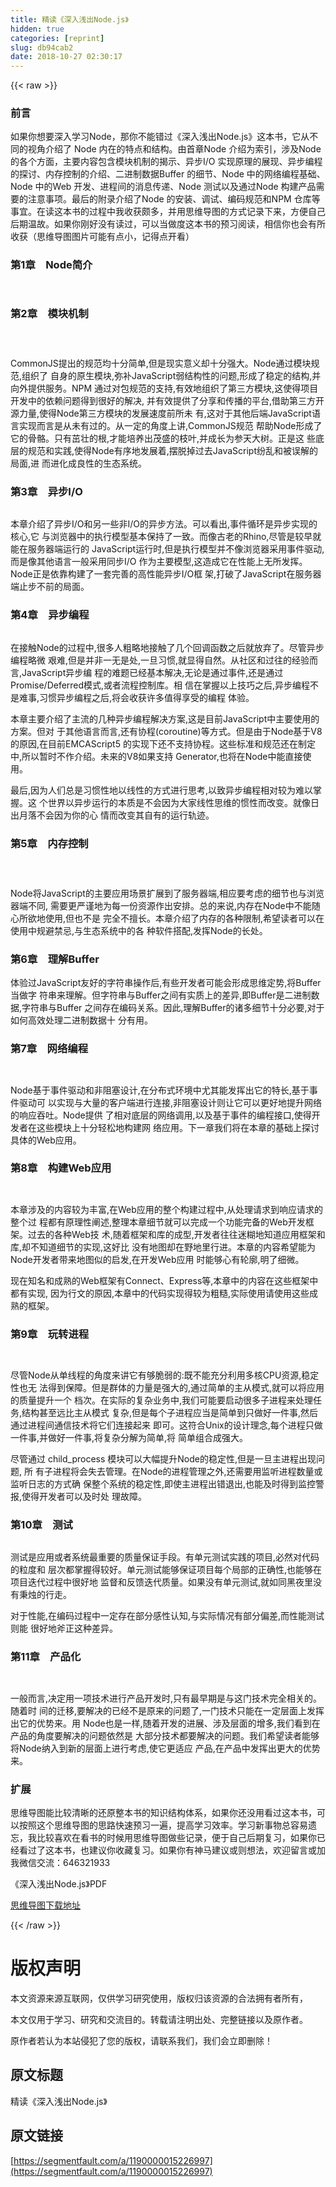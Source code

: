 ```yaml
---
title: 精读《深入浅出Node.js》
hidden: true
categories: [reprint]
slug: db94cab2
date: 2018-10-27 02:30:17
---
```


{{< raw >}}
<h3 id="articleHeader0">&#x524D;&#x8A00;</h3><p>&#x5982;&#x679C;&#x4F60;&#x60F3;&#x8981;&#x6DF1;&#x5165;&#x5B66;&#x4E60;Node&#xFF0C;&#x90A3;&#x4F60;&#x4E0D;&#x80FD;&#x9519;&#x8FC7;&#x300A;&#x6DF1;&#x5165;&#x6D45;&#x51FA;Node.js&#x300B;&#x8FD9;&#x672C;&#x4E66;&#xFF0C;&#x5B83;&#x4ECE;&#x4E0D;&#x540C;&#x7684;&#x89C6;&#x89D2;&#x4ECB;&#x7ECD;&#x4E86; Node &#x5185;&#x5728;&#x7684;&#x7279;&#x70B9;&#x548C;&#x7ED3;&#x6784;&#x3002;&#x7531;&#x9996;&#x7AE0;Node &#x4ECB;&#x7ECD;&#x4E3A;&#x7D22;&#x5F15;&#xFF0C;&#x6D89;&#x53CA;Node &#x7684;&#x5404;&#x4E2A;&#x65B9;&#x9762;&#xFF0C;&#x4E3B;&#x8981;&#x5185;&#x5BB9;&#x5305;&#x542B;&#x6A21;&#x5757;&#x673A;&#x5236;&#x7684;&#x63ED;&#x793A;&#x3001;&#x5F02;&#x6B65;I/O &#x5B9E;&#x73B0;&#x539F;&#x7406;&#x7684;&#x5C55;&#x73B0;&#x3001;&#x5F02;&#x6B65;&#x7F16;&#x7A0B;&#x7684;&#x63A2;&#x8BA8;&#x3001;&#x5185;&#x5B58;&#x63A7;&#x5236;&#x7684;&#x4ECB;&#x7ECD;&#x3001;&#x4E8C;&#x8FDB;&#x5236;&#x6570;&#x636E;Buffer &#x7684;&#x7EC6;&#x8282;&#x3001;Node &#x4E2D;&#x7684;&#x7F51;&#x7EDC;&#x7F16;&#x7A0B;&#x57FA;&#x7840;&#x3001;Node &#x4E2D;&#x7684;Web &#x5F00;&#x53D1;&#x3001;&#x8FDB;&#x7A0B;&#x95F4;&#x7684;&#x6D88;&#x606F;&#x4F20;&#x9012;&#x3001;Node &#x6D4B;&#x8BD5;&#x4EE5;&#x53CA;&#x901A;&#x8FC7;Node &#x6784;&#x5EFA;&#x4EA7;&#x54C1;&#x9700;&#x8981;&#x7684;&#x6CE8;&#x610F;&#x4E8B;&#x9879;&#x3002;&#x6700;&#x540E;&#x7684;&#x9644;&#x5F55;&#x4ECB;&#x7ECD;&#x4E86;Node &#x7684;&#x5B89;&#x88C5;&#x3001;&#x8C03;&#x8BD5;&#x3001;&#x7F16;&#x7801;&#x89C4;&#x8303;&#x548C;NPM &#x4ED3;&#x5E93;&#x7B49;&#x4E8B;&#x5B9C;&#x3002;&#x5728;&#x8BFB;&#x8FD9;&#x672C;&#x4E66;&#x7684;&#x8FC7;&#x7A0B;&#x4E2D;&#x6211;&#x6536;&#x83B7;&#x9887;&#x591A;&#xFF0C;&#x5E76;&#x7528;&#x601D;&#x7EF4;&#x5BFC;&#x56FE;&#x7684;&#x65B9;&#x5F0F;&#x8BB0;&#x5F55;&#x4E0B;&#x6765;&#xFF0C;&#x65B9;&#x4FBF;&#x81EA;&#x5DF1;&#x540E;&#x671F;&#x6E29;&#x6545;&#x3002;&#x5982;&#x679C;&#x4F60;&#x521A;&#x597D;&#x6CA1;&#x6709;&#x8BFB;&#x8FC7;&#xFF0C;&#x53EF;&#x4EE5;&#x5F53;&#x505A;&#x5EA6;&#x8FD9;&#x672C;&#x4E66;&#x7684;&#x9884;&#x4E60;&#x9605;&#x8BFB;&#xFF0C;&#x76F8;&#x4FE1;&#x4F60;&#x4E5F;&#x4F1A;&#x6709;&#x6240;&#x6536;&#x83B7;&#xFF08;&#x601D;&#x7EF4;&#x5BFC;&#x56FE;&#x56FE;&#x7247;&#x53EF;&#x80FD;&#x6709;&#x70B9;&#x5C0F;&#xFF0C;&#x8BB0;&#x5F97;&#x70B9;&#x5F00;&#x770B;&#xFF09;</p><h3 id="articleHeader1">&#x7B2C;1&#x7AE0;&#x3000;Node&#x7B80;&#x4ECB;</h3><p><span class="img-wrap"><img data-src="/img/remote/1460000015227000?w=1087&amp;h=694" src="https://static.alili.tech/img/remote/1460000015227000?w=1087&amp;h=694" alt="" title="" style="cursor:pointer;display:inline"></span></p><p><span class="img-wrap"><img data-src="/img/remote/1460000015227001?w=1088&amp;h=445" src="https://static.alili.tech/img/remote/1460000015227001?w=1088&amp;h=445" alt="" title="" style="cursor:pointer;display:inline"></span></p><h3 id="articleHeader2">&#x7B2C;2&#x7AE0;&#x3000;&#x6A21;&#x5757;&#x673A;&#x5236;</h3><p><span class="img-wrap"><img data-src="/img/remote/1460000015227002?w=1180&amp;h=393" src="https://static.alili.tech/img/remote/1460000015227002?w=1180&amp;h=393" alt="" title="" style="cursor:pointer;display:inline"></span></p><p><span class="img-wrap"><img data-src="/img/remote/1460000015227003?w=1180&amp;h=734" src="https://static.alili.tech/img/remote/1460000015227003?w=1180&amp;h=734" alt="" title="" style="cursor:pointer;display:inline"></span></p><p><span class="img-wrap"><img data-src="/img/remote/1460000015227004?w=1183&amp;h=745" src="https://static.alili.tech/img/remote/1460000015227004?w=1183&amp;h=745" alt="" title="" style="cursor:pointer;display:inline"></span></p><p><span class="img-wrap"><img data-src="/img/remote/1460000015227005?w=1180&amp;h=527" src="https://static.alili.tech/img/remote/1460000015227005?w=1180&amp;h=527" alt="" title="" style="cursor:pointer;display:inline"></span><br>CommonJS&#x63D0;&#x51FA;&#x7684;&#x89C4;&#x8303;&#x5747;&#x5341;&#x5206;&#x7B80;&#x5355;,&#x4F46;&#x662F;&#x73B0;&#x5B9E;&#x610F;&#x4E49;&#x5374;&#x5341;&#x5206;&#x5F3A;&#x5927;&#x3002;Node&#x901A;&#x8FC7;&#x6A21;&#x5757;&#x89C4;&#x8303;,&#x7EC4;&#x7EC7;&#x4E86; &#x81EA;&#x8EAB;&#x7684;&#x539F;&#x751F;&#x6A21;&#x5757;,&#x5F25;&#x8865;JavaScript&#x5F31;&#x7ED3;&#x6784;&#x6027;&#x7684;&#x95EE;&#x9898;,&#x5F62;&#x6210;&#x4E86;&#x7A33;&#x5B9A;&#x7684;&#x7ED3;&#x6784;,&#x5E76;&#x5411;&#x5916;&#x63D0;&#x4F9B;&#x670D;&#x52A1;&#x3002;NPM &#x901A;&#x8FC7;&#x5BF9;&#x5305;&#x89C4;&#x8303;&#x7684;&#x652F;&#x6301;,&#x6709;&#x6548;&#x5730;&#x7EC4;&#x7EC7;&#x4E86;&#x7B2C;&#x4E09;&#x65B9;&#x6A21;&#x5757;,&#x8FD9;&#x4F7F;&#x5F97;&#x9879;&#x76EE;&#x5F00;&#x53D1;&#x4E2D;&#x7684;&#x4F9D;&#x8D56;&#x95EE;&#x9898;&#x5F97;&#x5230;&#x5F88;&#x597D;&#x7684;&#x89E3;&#x51B3;, &#x5E76;&#x6709;&#x6548;&#x63D0;&#x4F9B;&#x4E86;&#x5206;&#x4EAB;&#x548C;&#x4F20;&#x64AD;&#x7684;&#x5E73;&#x53F0;,&#x501F;&#x52A9;&#x7B2C;&#x4E09;&#x65B9;&#x5F00;&#x6E90;&#x529B;&#x91CF;,&#x4F7F;&#x5F97;Node&#x7B2C;&#x4E09;&#x65B9;&#x6A21;&#x5757;&#x7684;&#x53D1;&#x5C55;&#x901F;&#x5EA6;&#x524D;&#x6240;&#x672A; &#x6709;,&#x8FD9;&#x5BF9;&#x4E8E;&#x5176;&#x4ED6;&#x540E;&#x7AEF;JavaScript&#x8BED;&#x8A00;&#x5B9E;&#x73B0;&#x800C;&#x8A00;&#x662F;&#x4ECE;&#x672A;&#x6709;&#x8FC7;&#x7684;&#x3002;&#x4ECE;&#x4E00;&#x5B9A;&#x7684;&#x89D2;&#x5EA6;&#x4E0A;&#x8BB2;,CommonJS&#x89C4;&#x8303; &#x5E2E;&#x52A9;Node&#x5F62;&#x6210;&#x4E86;&#x5B83;&#x7684;&#x9AA8;&#x9ABC;&#x3002;&#x53EA;&#x6709;&#x8301;&#x58EE;&#x7684;&#x6839;,&#x624D;&#x80FD;&#x57F9;&#x517B;&#x51FA;&#x8302;&#x76DB;&#x7684;&#x679D;&#x53F6;,&#x5E76;&#x6210;&#x957F;&#x4E3A;&#x53C2;&#x5929;&#x5927;&#x6811;&#x3002;&#x6B63;&#x662F;&#x8FD9; &#x4E9B;&#x5E95;&#x5C42;&#x7684;&#x89C4;&#x8303;&#x548C;&#x5B9E;&#x8DF5;,&#x4F7F;&#x5F97;Node&#x6709;&#x5E8F;&#x5730;&#x53D1;&#x5C55;&#x7740;,&#x6446;&#x8131;&#x6389;&#x8FC7;&#x53BB;JavaScript&#x7EB7;&#x4E71;&#x548C;&#x88AB;&#x8BEF;&#x89E3;&#x7684;&#x5C40;&#x9762;,&#x8FDB; &#x800C;&#x8FDB;&#x5316;&#x6210;&#x826F;&#x6027;&#x7684;&#x751F;&#x6001;&#x7CFB;&#x7EDF;&#x3002;</p><h3 id="articleHeader3">&#x7B2C;3&#x7AE0;&#x3000;&#x5F02;&#x6B65;I/O</h3><p><span class="img-wrap"><img data-src="/img/remote/1460000015227006?w=1193&amp;h=658" src="https://static.alili.tech/img/remote/1460000015227006?w=1193&amp;h=658" alt="" title="" style="cursor:pointer;display:inline"></span></p><p><span class="img-wrap"><img data-src="/img/remote/1460000015227007?w=1383&amp;h=613" src="https://static.alili.tech/img/remote/1460000015227007?w=1383&amp;h=613" alt="" title="" style="cursor:pointer;display:inline"></span><br>&#x672C;&#x7AE0;&#x4ECB;&#x7ECD;&#x4E86;&#x5F02;&#x6B65;I/O&#x548C;&#x53E6;&#x4E00;&#x4E9B;&#x975E;I/O&#x7684;&#x5F02;&#x6B65;&#x65B9;&#x6CD5;&#x3002;&#x53EF;&#x4EE5;&#x770B;&#x51FA;,&#x4E8B;&#x4EF6;&#x5FAA;&#x73AF;&#x662F;&#x5F02;&#x6B65;&#x5B9E;&#x73B0;&#x7684;&#x6838;&#x5FC3;,&#x5B83; &#x4E0E;&#x6D4F;&#x89C8;&#x5668;&#x4E2D;&#x7684;&#x6267;&#x884C;&#x6A21;&#x578B;&#x57FA;&#x672C;&#x4FDD;&#x6301;&#x4E86;&#x4E00;&#x81F4;&#x3002;&#x800C;&#x50CF;&#x53E4;&#x8001;&#x7684;Rhino,&#x5C3D;&#x7BA1;&#x662F;&#x8F83;&#x65E9;&#x5C31;&#x80FD;&#x5728;&#x670D;&#x52A1;&#x5668;&#x7AEF;&#x8FD0;&#x884C;&#x7684; JavaScript&#x8FD0;&#x884C;&#x65F6;,&#x4F46;&#x662F;&#x6267;&#x884C;&#x6A21;&#x578B;&#x5E76;&#x4E0D;&#x50CF;&#x6D4F;&#x89C8;&#x5668;&#x91C7;&#x7528;&#x4E8B;&#x4EF6;&#x9A71;&#x52A8;,&#x800C;&#x662F;&#x50CF;&#x5176;&#x4ED6;&#x8BED;&#x8A00;&#x4E00;&#x822C;&#x91C7;&#x7528;&#x540C;&#x6B65;I/O &#x4F5C;&#x4E3A;&#x4E3B;&#x8981;&#x6A21;&#x578B;,&#x8FD9;&#x9020;&#x6210;&#x5B83;&#x5728;&#x6027;&#x80FD;&#x4E0A;&#x65E0;&#x6240;&#x53D1;&#x6325;&#x3002;Node&#x6B63;&#x662F;&#x4F9D;&#x9760;&#x6784;&#x5EFA;&#x4E86;&#x4E00;&#x5957;&#x5B8C;&#x5584;&#x7684;&#x9AD8;&#x6027;&#x80FD;&#x5F02;&#x6B65;I/O&#x6846; &#x67B6;,&#x6253;&#x7834;&#x4E86;JavaScript&#x5728;&#x670D;&#x52A1;&#x5668;&#x7AEF;&#x6B62;&#x6B65;&#x4E0D;&#x524D;&#x7684;&#x5C40;&#x9762;&#x3002;</p><h3 id="articleHeader4">&#x7B2C;4&#x7AE0;&#x3000;&#x5F02;&#x6B65;&#x7F16;&#x7A0B;</h3><p><span class="img-wrap"><img data-src="/img/remote/1460000015227008?w=1399&amp;h=495" src="https://static.alili.tech/img/remote/1460000015227008?w=1399&amp;h=495" alt="" title="" style="cursor:pointer;display:inline"></span></p><p><span class="img-wrap"><img data-src="/img/remote/1460000015227009?w=1406&amp;h=853" src="https://static.alili.tech/img/remote/1460000015227009?w=1406&amp;h=853" alt="" title="" style="cursor:pointer;display:inline"></span><br>&#x5728;&#x63A5;&#x89E6;Node&#x7684;&#x8FC7;&#x7A0B;&#x4E2D;,&#x5F88;&#x591A;&#x4EBA;&#x7C97;&#x7565;&#x5730;&#x63A5;&#x89E6;&#x4E86;&#x51E0;&#x4E2A;&#x56DE;&#x8C03;&#x51FD;&#x6570;&#x4E4B;&#x540E;&#x5C31;&#x653E;&#x5F03;&#x4E86;&#x3002;&#x5C3D;&#x7BA1;&#x5F02;&#x6B65;&#x7F16;&#x7A0B;&#x7565;&#x5FAE; &#x8270;&#x96BE;,&#x4F46;&#x662F;&#x5E76;&#x975E;&#x4E00;&#x65E0;&#x662F;&#x5904;,&#x4E00;&#x65E6;&#x4E60;&#x60EF;,&#x5C31;&#x663E;&#x5F97;&#x81EA;&#x7136;&#x3002;&#x4ECE;&#x793E;&#x533A;&#x548C;&#x8FC7;&#x5F80;&#x7684;&#x7ECF;&#x9A8C;&#x800C;&#x8A00;,JavaScript&#x5F02;&#x6B65;&#x7F16; &#x7A0B;&#x7684;&#x96BE;&#x9898;&#x5DF2;&#x7ECF;&#x57FA;&#x672C;&#x89E3;&#x51B3;,&#x65E0;&#x8BBA;&#x662F;&#x901A;&#x8FC7;&#x4E8B;&#x4EF6;,&#x8FD8;&#x662F;&#x901A;&#x8FC7;Promise/Deferred&#x6A21;&#x5F0F;,&#x6216;&#x8005;&#x6D41;&#x7A0B;&#x63A7;&#x5236;&#x5E93;&#x3002;&#x76F8; &#x4FE1;&#x5728;&#x638C;&#x63E1;&#x4EE5;&#x4E0A;&#x6280;&#x5DE7;&#x4E4B;&#x540E;,&#x5F02;&#x6B65;&#x7F16;&#x7A0B;&#x4E0D;&#x662F;&#x96BE;&#x4E8B;,&#x4E60;&#x60EF;&#x5F02;&#x6B65;&#x7F16;&#x7A0B;&#x4E4B;&#x540E;,&#x5C06;&#x4F1A;&#x6536;&#x83B7;&#x8BB8;&#x591A;&#x503C;&#x5F97;&#x4EAB;&#x53D7;&#x7684;&#x7F16;&#x7A0B; &#x4F53;&#x9A8C;&#x3002;</p><p>&#x672C;&#x7AE0;&#x4E3B;&#x8981;&#x4ECB;&#x7ECD;&#x4E86;&#x4E3B;&#x6D41;&#x7684;&#x51E0;&#x79CD;&#x5F02;&#x6B65;&#x7F16;&#x7A0B;&#x89E3;&#x51B3;&#x65B9;&#x6848;,&#x8FD9;&#x662F;&#x76EE;&#x524D;JavaScript&#x4E2D;&#x4E3B;&#x8981;&#x4F7F;&#x7528;&#x7684;&#x65B9;&#x6848;&#x3002;&#x4F46;&#x5BF9; &#x4E8E;&#x5176;&#x4ED6;&#x8BED;&#x8A00;&#x800C;&#x8A00;,&#x8FD8;&#x6709;&#x534F;&#x7A0B;(coroutine)&#x7B49;&#x65B9;&#x5F0F;&#x3002;&#x4F46;&#x662F;&#x7531;&#x4E8E;Node&#x57FA;&#x4E8E;V8&#x7684;&#x539F;&#x56E0;,&#x5728;&#x76EE;&#x524D;EMCAScript5 &#x7684;&#x5B9E;&#x73B0;&#x4E0B;&#x8FD8;&#x4E0D;&#x652F;&#x6301;&#x534F;&#x7A0B;&#x3002;&#x8FD9;&#x4E9B;&#x6807;&#x51C6;&#x548C;&#x89C4;&#x8303;&#x8FD8;&#x5728;&#x5236;&#x5B9A;&#x4E2D;,&#x6240;&#x4EE5;&#x6682;&#x65F6;&#x4E0D;&#x4F5C;&#x4ECB;&#x7ECD;&#x3002;&#x672A;&#x6765;&#x7684;V8&#x5982;&#x679C;&#x652F;&#x6301; Generator,&#x4E5F;&#x5C06;&#x5728;Node&#x4E2D;&#x80FD;&#x76F4;&#x63A5;&#x4F7F;&#x7528;&#x3002;</p><p>&#x6700;&#x540E;,&#x56E0;&#x4E3A;&#x4EBA;&#x4EEC;&#x603B;&#x662F;&#x4E60;&#x60EF;&#x6027;&#x5730;&#x4EE5;&#x7EBF;&#x6027;&#x7684;&#x65B9;&#x5F0F;&#x8FDB;&#x884C;&#x601D;&#x8003;,&#x4EE5;&#x81F4;&#x5F02;&#x6B65;&#x7F16;&#x7A0B;&#x76F8;&#x5BF9;&#x8F83;&#x4E3A;&#x96BE;&#x4EE5;&#x638C;&#x63E1;&#x3002;&#x8FD9; &#x4E2A;&#x4E16;&#x754C;&#x4EE5;&#x5F02;&#x6B65;&#x8FD0;&#x884C;&#x7684;&#x672C;&#x8D28;&#x662F;&#x4E0D;&#x4F1A;&#x56E0;&#x4E3A;&#x5927;&#x5BB6;&#x7EBF;&#x6027;&#x601D;&#x7EF4;&#x7684;&#x60EF;&#x6027;&#x800C;&#x6539;&#x53D8;&#x3002;&#x5C31;&#x50CF;&#x65E5;&#x51FA;&#x6708;&#x843D;&#x4E0D;&#x4F1A;&#x56E0;&#x4E3A;&#x4F60;&#x7684;&#x5FC3; &#x60C5;&#x800C;&#x6539;&#x53D8;&#x5176;&#x81EA;&#x6709;&#x7684;&#x8FD0;&#x884C;&#x8F68;&#x8FF9;&#x3002;</p><h3 id="articleHeader5">&#x7B2C;5&#x7AE0;&#x3000;&#x5185;&#x5B58;&#x63A7;&#x5236;</h3><p><span class="img-wrap"><img data-src="/img/remote/1460000015227010?w=1300&amp;h=652" src="https://static.alili.tech/img/remote/1460000015227010?w=1300&amp;h=652" alt="" title="" style="cursor:pointer;display:inline"></span></p><p><span class="img-wrap"><img data-src="/img/remote/1460000015227011?w=1299&amp;h=605" src="https://static.alili.tech/img/remote/1460000015227011?w=1299&amp;h=605" alt="" title="" style="cursor:pointer;display:inline"></span></p><p><span class="img-wrap"><img data-src="/img/remote/1460000015227012?w=1298&amp;h=432" src="https://static.alili.tech/img/remote/1460000015227012?w=1298&amp;h=432" alt="" title="" style="cursor:pointer;display:inline"></span></p><p>Node&#x5C06;JavaScript&#x7684;&#x4E3B;&#x8981;&#x5E94;&#x7528;&#x573A;&#x666F;&#x6269;&#x5C55;&#x5230;&#x4E86;&#x670D;&#x52A1;&#x5668;&#x7AEF;,&#x76F8;&#x5E94;&#x8981;&#x8003;&#x8651;&#x7684;&#x7EC6;&#x8282;&#x4E5F;&#x4E0E;&#x6D4F;&#x89C8;&#x5668;&#x7AEF;&#x4E0D;&#x540C;, &#x9700;&#x8981;&#x66F4;&#x4E25;&#x8C28;&#x5730;&#x4E3A;&#x6BCF;&#x4E00;&#x4EFD;&#x8D44;&#x6E90;&#x4F5C;&#x51FA;&#x5B89;&#x6392;&#x3002;&#x603B;&#x7684;&#x6765;&#x8BF4;,&#x5185;&#x5B58;&#x5728;Node&#x4E2D;&#x4E0D;&#x80FD;&#x968F;&#x5FC3;&#x6240;&#x6B32;&#x5730;&#x4F7F;&#x7528;,&#x4F46;&#x4E5F;&#x4E0D;&#x662F; &#x5B8C;&#x5168;&#x4E0D;&#x64C5;&#x957F;&#x3002;&#x672C;&#x7AE0;&#x4ECB;&#x7ECD;&#x4E86;&#x5185;&#x5B58;&#x7684;&#x5404;&#x79CD;&#x9650;&#x5236;,&#x5E0C;&#x671B;&#x8BFB;&#x8005;&#x53EF;&#x4EE5;&#x5728;&#x4F7F;&#x7528;&#x4E2D;&#x89C4;&#x907F;&#x7981;&#x5FCC;,&#x4E0E;&#x751F;&#x6001;&#x7CFB;&#x7EDF;&#x4E2D;&#x7684;&#x5404; &#x79CD;&#x8F6F;&#x4EF6;&#x642D;&#x914D;,&#x53D1;&#x6325;Node&#x7684;&#x957F;&#x5904;&#x3002;</p><h3 id="articleHeader6">&#x7B2C;6&#x7AE0;&#x3000;&#x7406;&#x89E3;Buffer</h3><p><span class="img-wrap"><img data-src="/img/remote/1460000015227013?w=1533&amp;h=851" src="https://static.alili.tech/img/remote/1460000015227013?w=1533&amp;h=851" alt="" title="" style="cursor:pointer;display:inline"></span><br>&#x4F53;&#x9A8C;&#x8FC7;JavaScript&#x53CB;&#x597D;&#x7684;&#x5B57;&#x7B26;&#x4E32;&#x64CD;&#x4F5C;&#x540E;,&#x6709;&#x4E9B;&#x5F00;&#x53D1;&#x8005;&#x53EF;&#x80FD;&#x4F1A;&#x5F62;&#x6210;&#x601D;&#x7EF4;&#x5B9A;&#x52BF;,&#x5C06;Buffer&#x5F53;&#x505A;&#x5B57; &#x7B26;&#x4E32;&#x6765;&#x7406;&#x89E3;&#x3002;&#x4F46;&#x5B57;&#x7B26;&#x4E32;&#x4E0E;Buffer&#x4E4B;&#x95F4;&#x6709;&#x5B9E;&#x8D28;&#x4E0A;&#x7684;&#x5DEE;&#x5F02;,&#x5373;Buffer&#x662F;&#x4E8C;&#x8FDB;&#x5236;&#x6570;&#x636E;,&#x5B57;&#x7B26;&#x4E32;&#x4E0E;Buffer &#x4E4B;&#x95F4;&#x5B58;&#x5728;&#x7F16;&#x7801;&#x5173;&#x7CFB;&#x3002;&#x56E0;&#x6B64;,&#x7406;&#x89E3;Buffer&#x7684;&#x8BF8;&#x591A;&#x7EC6;&#x8282;&#x5341;&#x5206;&#x5FC5;&#x8981;,&#x5BF9;&#x4E8E;&#x5982;&#x4F55;&#x9AD8;&#x6548;&#x5904;&#x7406;&#x4E8C;&#x8FDB;&#x5236;&#x6570;&#x636E;&#x5341; &#x5206;&#x6709;&#x7528;&#x3002;</p><h3 id="articleHeader7">&#x7B2C;7&#x7AE0;&#x3000;&#x7F51;&#x7EDC;&#x7F16;&#x7A0B;</h3><p><span class="img-wrap"><img data-src="/img/remote/1460000015227014?w=1359&amp;h=666" src="https://static.alili.tech/img/remote/1460000015227014?w=1359&amp;h=666" alt="" title="" style="cursor:pointer"></span></p><p><span class="img-wrap"><img data-src="/img/remote/1460000015227015?w=1358&amp;h=637" src="https://static.alili.tech/img/remote/1460000015227015?w=1358&amp;h=637" alt="" title="" style="cursor:pointer"></span></p><p><span class="img-wrap"><img data-src="/img/remote/1460000015227016?w=1361&amp;h=540" src="https://static.alili.tech/img/remote/1460000015227016?w=1361&amp;h=540" alt="" title="" style="cursor:pointer"></span><br>Node&#x57FA;&#x4E8E;&#x4E8B;&#x4EF6;&#x9A71;&#x52A8;&#x548C;&#x975E;&#x963B;&#x585E;&#x8BBE;&#x8BA1;,&#x5728;&#x5206;&#x5E03;&#x5F0F;&#x73AF;&#x5883;&#x4E2D;&#x5C24;&#x5176;&#x80FD;&#x53D1;&#x6325;&#x51FA;&#x5B83;&#x7684;&#x7279;&#x957F;,&#x57FA;&#x4E8E;&#x4E8B;&#x4EF6;&#x9A71;&#x52A8;&#x53EF; &#x4EE5;&#x5B9E;&#x73B0;&#x4E0E;&#x5927;&#x91CF;&#x7684;&#x5BA2;&#x6237;&#x7AEF;&#x8FDB;&#x884C;&#x8FDE;&#x63A5;,&#x975E;&#x963B;&#x585E;&#x8BBE;&#x8BA1;&#x5219;&#x8BA9;&#x5B83;&#x53EF;&#x4EE5;&#x66F4;&#x597D;&#x5730;&#x63D0;&#x5347;&#x7F51;&#x7EDC;&#x7684;&#x54CD;&#x5E94;&#x541E;&#x5410;&#x3002;Node&#x63D0;&#x4F9B; &#x4E86;&#x76F8;&#x5BF9;&#x5E95;&#x5C42;&#x7684;&#x7F51;&#x7EDC;&#x8C03;&#x7528;,&#x4EE5;&#x53CA;&#x57FA;&#x4E8E;&#x4E8B;&#x4EF6;&#x7684;&#x7F16;&#x7A0B;&#x63A5;&#x53E3;,&#x4F7F;&#x5F97;&#x5F00;&#x53D1;&#x8005;&#x5728;&#x8FD9;&#x4E9B;&#x6A21;&#x5757;&#x4E0A;&#x5341;&#x5206;&#x8F7B;&#x677E;&#x5730;&#x6784;&#x5EFA;&#x7F51; &#x7EDC;&#x5E94;&#x7528;&#x3002;&#x4E0B;&#x4E00;&#x7AE0;&#x6211;&#x4EEC;&#x5C06;&#x5728;&#x672C;&#x7AE0;&#x7684;&#x57FA;&#x7840;&#x4E0A;&#x63A2;&#x8BA8;&#x5177;&#x4F53;&#x7684;Web&#x5E94;&#x7528;&#x3002;</p><h3 id="articleHeader8">&#x7B2C;8&#x7AE0;&#x3000;&#x6784;&#x5EFA;Web&#x5E94;&#x7528;</h3><p><span class="img-wrap"><img data-src="/img/remote/1460000015227017?w=1369&amp;h=888" src="https://static.alili.tech/img/remote/1460000015227017?w=1369&amp;h=888" alt="" title="" style="cursor:pointer;display:inline"></span></p><p><span class="img-wrap"><img data-src="/img/remote/1460000015227018?w=1398&amp;h=795" src="https://static.alili.tech/img/remote/1460000015227018?w=1398&amp;h=795" alt="" title="" style="cursor:pointer;display:inline"></span></p><p><span class="img-wrap"><img data-src="/img/remote/1460000015227019?w=1181&amp;h=743" src="https://static.alili.tech/img/remote/1460000015227019?w=1181&amp;h=743" alt="" title="" style="cursor:pointer;display:inline"></span><br>&#x672C;&#x7AE0;&#x6D89;&#x53CA;&#x7684;&#x5185;&#x5BB9;&#x8F83;&#x4E3A;&#x4E30;&#x5BCC;,&#x5728;Web&#x5E94;&#x7528;&#x7684;&#x6574;&#x4E2A;&#x6784;&#x5EFA;&#x8FC7;&#x7A0B;&#x4E2D;,&#x4ECE;&#x5904;&#x7406;&#x8BF7;&#x6C42;&#x5230;&#x54CD;&#x5E94;&#x8BF7;&#x6C42;&#x7684;&#x6574;&#x4E2A;&#x8FC7; &#x7A0B;&#x90FD;&#x6709;&#x539F;&#x7406;&#x6027;&#x9610;&#x8FF0;,&#x6574;&#x7406;&#x672C;&#x7AE0;&#x7EC6;&#x8282;&#x5C31;&#x53EF;&#x4EE5;&#x5B8C;&#x6210;&#x4E00;&#x4E2A;&#x529F;&#x80FD;&#x5B8C;&#x5907;&#x7684;Web&#x5F00;&#x53D1;&#x6846;&#x67B6;&#x3002;&#x8FC7;&#x53BB;&#x7684;&#x5404;&#x79CD;Web&#x6280; &#x672F;,&#x968F;&#x7740;&#x6846;&#x67B6;&#x548C;&#x5E93;&#x7684;&#x6210;&#x578B;,&#x5F00;&#x53D1;&#x8005;&#x5F80;&#x5F80;&#x8FF7;&#x7CCA;&#x5730;&#x77E5;&#x9053;&#x5E94;&#x7528;&#x6846;&#x67B6;&#x548C;&#x5E93;,&#x5374;&#x4E0D;&#x77E5;&#x9053;&#x7EC6;&#x8282;&#x7684;&#x5B9E;&#x73B0;,&#x8FD9;&#x597D;&#x6BD4; &#x6CA1;&#x6709;&#x5730;&#x56FE;&#x5374;&#x5728;&#x91CE;&#x5730;&#x91CC;&#x884C;&#x8FDB;&#x3002;&#x672C;&#x7AE0;&#x7684;&#x5185;&#x5BB9;&#x5E0C;&#x671B;&#x80FD;&#x4E3A;Node&#x5F00;&#x53D1;&#x8005;&#x5E26;&#x6765;&#x5730;&#x56FE;&#x4F3C;&#x7684;&#x542F;&#x53D1;,&#x5728;&#x5F00;&#x53D1;Web&#x5E94;&#x7528; &#x65F6;&#x80FD;&#x591F;&#x5FC3;&#x6709;&#x8F6E;&#x5ED3;,&#x660E;&#x4E86;&#x7EC6;&#x5FAE;&#x3002;</p><p>&#x73B0;&#x5728;&#x77E5;&#x540D;&#x548C;&#x6210;&#x719F;&#x7684;Web&#x6846;&#x67B6;&#x6709;Connect&#x3001;Express&#x7B49;,&#x672C;&#x7AE0;&#x4E2D;&#x7684;&#x5185;&#x5BB9;&#x5728;&#x8FD9;&#x4E9B;&#x6846;&#x67B6;&#x4E2D;&#x90FD;&#x6709;&#x5B9E;&#x73B0;, &#x56E0;&#x4E3A;&#x884C;&#x6587;&#x7684;&#x539F;&#x56E0;,&#x672C;&#x7AE0;&#x4E2D;&#x7684;&#x4EE3;&#x7801;&#x5B9E;&#x73B0;&#x5F97;&#x8F83;&#x4E3A;&#x7C97;&#x7CD9;,&#x5B9E;&#x9645;&#x4F7F;&#x7528;&#x8BF7;&#x4F7F;&#x7528;&#x8FD9;&#x4E9B;&#x6210;&#x719F;&#x7684;&#x6846;&#x67B6;&#x3002;</p><h3 id="articleHeader9">&#x7B2C;9&#x7AE0;&#x3000;&#x73A9;&#x8F6C;&#x8FDB;&#x7A0B;</h3><p><span class="img-wrap"><img data-src="/img/remote/1460000015227020?w=1303&amp;h=512" src="https://static.alili.tech/img/remote/1460000015227020?w=1303&amp;h=512" alt="" title="" style="cursor:pointer;display:inline"></span></p><p><span class="img-wrap"><img data-src="/img/remote/1460000015227021?w=1235&amp;h=703" src="https://static.alili.tech/img/remote/1460000015227021?w=1235&amp;h=703" alt="" title="" style="cursor:pointer;display:inline"></span></p><p>&#x5C3D;&#x7BA1;Node&#x4ECE;&#x5355;&#x7EBF;&#x7A0B;&#x7684;&#x89D2;&#x5EA6;&#x6765;&#x8BB2;&#x5B83;&#x6709;&#x591F;&#x8106;&#x5F31;&#x7684;:&#x65E2;&#x4E0D;&#x80FD;&#x5145;&#x5206;&#x5229;&#x7528;&#x591A;&#x6838;CPU&#x8D44;&#x6E90;,&#x7A33;&#x5B9A;&#x6027;&#x4E5F;&#x65E0; &#x6CD5;&#x5F97;&#x5230;&#x4FDD;&#x969C;&#x3002;&#x4F46;&#x662F;&#x7FA4;&#x4F53;&#x7684;&#x529B;&#x91CF;&#x662F;&#x5F3A;&#x5927;&#x7684;,&#x901A;&#x8FC7;&#x7B80;&#x5355;&#x7684;&#x4E3B;&#x4ECE;&#x6A21;&#x5F0F;,&#x5C31;&#x53EF;&#x4EE5;&#x5C06;&#x5E94;&#x7528;&#x7684;&#x8D28;&#x91CF;&#x63D0;&#x5347;&#x4E00;&#x4E2A; &#x6863;&#x6B21;&#x3002;&#x5728;&#x5B9E;&#x9645;&#x7684;&#x590D;&#x6742;&#x4E1A;&#x52A1;&#x4E2D;,&#x6211;&#x4EEC;&#x53EF;&#x80FD;&#x8981;&#x542F;&#x52A8;&#x5F88;&#x591A;&#x5B50;&#x8FDB;&#x7A0B;&#x6765;&#x5904;&#x7406;&#x4EFB;&#x52A1;,&#x7ED3;&#x6784;&#x751A;&#x81F3;&#x8FDC;&#x6BD4;&#x4E3B;&#x4ECE;&#x6A21;&#x5F0F; &#x590D;&#x6742;,&#x4F46;&#x662F;&#x6BCF;&#x4E2A;&#x5B50;&#x8FDB;&#x7A0B;&#x5E94;&#x5F53;&#x662F;&#x7B80;&#x5355;&#x5230;&#x53EA;&#x505A;&#x597D;&#x4E00;&#x4EF6;&#x4E8B;,&#x7136;&#x540E;&#x901A;&#x8FC7;&#x8FDB;&#x7A0B;&#x95F4;&#x901A;&#x4FE1;&#x6280;&#x672F;&#x5C06;&#x5B83;&#x4EEC;&#x8FDE;&#x63A5;&#x8D77;&#x6765; &#x5373;&#x53EF;&#x3002;&#x8FD9;&#x7B26;&#x5408;Unix&#x7684;&#x8BBE;&#x8BA1;&#x7406;&#x5FF5;,&#x6BCF;&#x4E2A;&#x8FDB;&#x7A0B;&#x53EA;&#x505A;&#x4E00;&#x4EF6;&#x4E8B;,&#x5E76;&#x505A;&#x597D;&#x4E00;&#x4EF6;&#x4E8B;,&#x5C06;&#x590D;&#x6742;&#x5206;&#x89E3;&#x4E3A;&#x7B80;&#x5355;,&#x5C06; &#x7B80;&#x5355;&#x7EC4;&#x5408;&#x6210;&#x5F3A;&#x5927;&#x3002;</p><p>&#x5C3D;&#x7BA1;&#x901A;&#x8FC7; child_process &#x6A21;&#x5757;&#x53EF;&#x4EE5;&#x5927;&#x5E45;&#x63D0;&#x5347;Node&#x7684;&#x7A33;&#x5B9A;&#x6027;,&#x4F46;&#x662F;&#x4E00;&#x65E6;&#x4E3B;&#x8FDB;&#x7A0B;&#x51FA;&#x73B0;&#x95EE;&#x9898;, &#x6240; &#x6709;&#x5B50;&#x8FDB;&#x7A0B;&#x5C06;&#x4F1A;&#x5931;&#x53BB;&#x7BA1;&#x7406;&#x3002;&#x5728;Node&#x7684;&#x8FDB;&#x7A0B;&#x7BA1;&#x7406;&#x4E4B;&#x5916;,&#x8FD8;&#x9700;&#x8981;&#x7528;&#x76D1;&#x542C;&#x8FDB;&#x7A0B;&#x6570;&#x91CF;&#x6216;&#x76D1;&#x542C;&#x65E5;&#x5FD7;&#x7684;&#x65B9;&#x5F0F;&#x786E; &#x4FDD;&#x6574;&#x4E2A;&#x7CFB;&#x7EDF;&#x7684;&#x7A33;&#x5B9A;&#x6027;,&#x5373;&#x4F7F;&#x4E3B;&#x8FDB;&#x7A0B;&#x51FA;&#x9519;&#x9000;&#x51FA;,&#x4E5F;&#x80FD;&#x53CA;&#x65F6;&#x5F97;&#x5230;&#x76D1;&#x63A7;&#x8B66;&#x62A5;,&#x4F7F;&#x5F97;&#x5F00;&#x53D1;&#x8005;&#x53EF;&#x4EE5;&#x53CA;&#x65F6;&#x5904; &#x7406;&#x6545;&#x969C;&#x3002;</p><h3 id="articleHeader10">&#x7B2C;10&#x7AE0;&#x3000;&#x6D4B;&#x8BD5;</h3><p><span class="img-wrap"><img data-src="/img/remote/1460000015227022?w=1067&amp;h=809" src="https://static.alili.tech/img/remote/1460000015227022?w=1067&amp;h=809" alt="" title="" style="cursor:pointer;display:inline"></span></p><p>&#x6D4B;&#x8BD5;&#x662F;&#x5E94;&#x7528;&#x6216;&#x8005;&#x7CFB;&#x7EDF;&#x6700;&#x91CD;&#x8981;&#x7684;&#x8D28;&#x91CF;&#x4FDD;&#x8BC1;&#x624B;&#x6BB5;&#x3002;&#x6709;&#x5355;&#x5143;&#x6D4B;&#x8BD5;&#x5B9E;&#x8DF5;&#x7684;&#x9879;&#x76EE;,&#x5FC5;&#x7136;&#x5BF9;&#x4EE3;&#x7801;&#x7684;&#x7C92;&#x5EA6;&#x548C; &#x5C42;&#x6B21;&#x90FD;&#x638C;&#x63E1;&#x5F97;&#x8F83;&#x597D;&#x3002;&#x5355;&#x5143;&#x6D4B;&#x8BD5;&#x80FD;&#x591F;&#x4FDD;&#x8BC1;&#x9879;&#x76EE;&#x6BCF;&#x4E2A;&#x5C40;&#x90E8;&#x7684;&#x6B63;&#x786E;&#x6027;,&#x4E5F;&#x80FD;&#x591F;&#x5728;&#x9879;&#x76EE;&#x8FED;&#x4EE3;&#x8FC7;&#x7A0B;&#x4E2D;&#x5F88;&#x597D;&#x5730; &#x76D1;&#x7763;&#x548C;&#x53CD;&#x9988;&#x8FED;&#x4EE3;&#x8D28;&#x91CF;&#x3002;&#x5982;&#x679C;&#x6CA1;&#x6709;&#x5355;&#x5143;&#x6D4B;&#x8BD5;,&#x5C31;&#x5982;&#x540C;&#x9ED1;&#x591C;&#x91CC;&#x6CA1;&#x6709;&#x79C9;&#x70DB;&#x7684;&#x884C;&#x8D70;&#x3002;</p><p>&#x5BF9;&#x4E8E;&#x6027;&#x80FD;,&#x5728;&#x7F16;&#x7801;&#x8FC7;&#x7A0B;&#x4E2D;&#x4E00;&#x5B9A;&#x5B58;&#x5728;&#x90E8;&#x5206;&#x611F;&#x6027;&#x8BA4;&#x77E5;,&#x4E0E;&#x5B9E;&#x9645;&#x60C5;&#x51B5;&#x6709;&#x90E8;&#x5206;&#x504F;&#x5DEE;,&#x800C;&#x6027;&#x80FD;&#x6D4B;&#x8BD5;&#x5219;&#x80FD; &#x5F88;&#x597D;&#x5730;&#x65A7;&#x6B63;&#x8FD9;&#x79CD;&#x5DEE;&#x5F02;&#x3002;</p><h3 id="articleHeader11">&#x7B2C;11&#x7AE0;&#x3000;&#x4EA7;&#x54C1;&#x5316;</h3><p><span class="img-wrap"><img data-src="/img/remote/1460000015227023?w=1401&amp;h=841" src="https://static.alili.tech/img/remote/1460000015227023?w=1401&amp;h=841" alt="" title="" style="cursor:pointer;display:inline"></span></p><p><span class="img-wrap"><img data-src="/img/remote/1460000015227024?w=1300&amp;h=863" src="https://static.alili.tech/img/remote/1460000015227024?w=1300&amp;h=863" alt="" title="" style="cursor:pointer;display:inline"></span></p><p><span class="img-wrap"><img data-src="/img/remote/1460000015227025?w=1309&amp;h=234" src="https://static.alili.tech/img/remote/1460000015227025?w=1309&amp;h=234" alt="" title="" style="cursor:pointer"></span><br>&#x4E00;&#x822C;&#x800C;&#x8A00;,&#x51B3;&#x5B9A;&#x7528;&#x4E00;&#x9879;&#x6280;&#x672F;&#x8FDB;&#x884C;&#x4EA7;&#x54C1;&#x5F00;&#x53D1;&#x65F6;,&#x53EA;&#x6709;&#x6700;&#x65E9;&#x671F;&#x662F;&#x4E0E;&#x8FD9;&#x95E8;&#x6280;&#x672F;&#x5B8C;&#x5168;&#x76F8;&#x5173;&#x7684;&#x3002;&#x968F;&#x7740;&#x65F6; &#x95F4;&#x7684;&#x8FC1;&#x79FB;,&#x8981;&#x89E3;&#x51B3;&#x7684;&#x5DF2;&#x7ECF;&#x4E0D;&#x662F;&#x539F;&#x6765;&#x7684;&#x95EE;&#x9898;&#x4E86;,&#x4E00;&#x95E8;&#x6280;&#x672F;&#x53EA;&#x80FD;&#x5728;&#x4E00;&#x5B9A;&#x5C42;&#x9762;&#x4E0A;&#x53D1;&#x6325;&#x51FA;&#x5B83;&#x7684;&#x4F18;&#x52BF;&#x6765;&#x3002;&#x7528; Node&#x4E5F;&#x662F;&#x4E00;&#x6837;,&#x968F;&#x7740;&#x5F00;&#x53D1;&#x7684;&#x8FDB;&#x5C55;&#x3001;&#x6D89;&#x53CA;&#x5C42;&#x9762;&#x7684;&#x589E;&#x591A;,&#x6211;&#x4EEC;&#x770B;&#x5230;&#x5728;&#x4EA7;&#x54C1;&#x7684;&#x89D2;&#x5EA6;&#x8981;&#x89E3;&#x51B3;&#x7684;&#x95EE;&#x9898;&#x4F9D;&#x7136;&#x662F; &#x5927;&#x90E8;&#x5206;&#x6280;&#x672F;&#x90FD;&#x8981;&#x89E3;&#x51B3;&#x7684;&#x95EE;&#x9898;&#x3002;&#x6211;&#x4EEC;&#x5E0C;&#x671B;&#x8BFB;&#x8005;&#x80FD;&#x591F;&#x5C06;Node&#x7EB3;&#x5165;&#x5230;&#x65B0;&#x7684;&#x5C42;&#x9762;&#x4E0A;&#x8FDB;&#x884C;&#x8003;&#x8651;,&#x4F7F;&#x5B83;&#x66F4;&#x9002;&#x5E94; &#x4EA7;&#x54C1;,&#x5728;&#x4EA7;&#x54C1;&#x4E2D;&#x53D1;&#x6325;&#x51FA;&#x66F4;&#x5927;&#x7684;&#x4F18;&#x52BF;&#x6765;&#x3002;</p><h3 id="articleHeader12">&#x6269;&#x5C55;</h3><p>&#x601D;&#x7EF4;&#x5BFC;&#x56FE;&#x80FD;&#x6BD4;&#x8F83;&#x6E05;&#x6670;&#x7684;&#x8FD8;&#x539F;&#x6574;&#x672C;&#x4E66;&#x7684;&#x77E5;&#x8BC6;&#x7ED3;&#x6784;&#x4F53;&#x7CFB;&#xFF0C;&#x5982;&#x679C;&#x4F60;&#x8FD8;&#x6CA1;&#x7528;&#x770B;&#x8FC7;&#x8FD9;&#x672C;&#x4E66;&#xFF0C;&#x53EF;&#x4EE5;&#x6309;&#x7167;&#x8FD9;&#x4E2A;&#x601D;&#x7EF4;&#x5BFC;&#x56FE;&#x7684;&#x601D;&#x8DEF;&#x5FEB;&#x901F;&#x9884;&#x4E60;&#x4E00;&#x904D;&#xFF0C;&#x63D0;&#x9AD8;&#x5B66;&#x4E60;&#x6548;&#x7387;&#x3002;&#x5B66;&#x4E60;&#x65B0;&#x4E8B;&#x7269;&#x603B;&#x5BB9;&#x6613;&#x9057;&#x5FD8;&#xFF0C;&#x6211;&#x6BD4;&#x8F83;&#x559C;&#x6B22;&#x5728;&#x770B;&#x4E66;&#x7684;&#x65F6;&#x5019;&#x7528;&#x601D;&#x7EF4;&#x5BFC;&#x56FE;&#x505A;&#x4E9B;&#x8BB0;&#x5F55;&#xFF0C;&#x4FBF;&#x4E8E;&#x81EA;&#x5DF1;&#x540E;&#x671F;&#x590D;&#x4E60;&#xFF0C;&#x5982;&#x679C;&#x4F60;&#x5DF2;&#x7ECF;&#x770B;&#x8FC7;&#x4E86;&#x8FD9;&#x672C;&#x4E66;&#xFF0C;&#x4E5F;&#x5EFA;&#x8BAE;&#x4F60;&#x6536;&#x85CF;&#x590D;&#x4E60;&#x3002;&#x5982;&#x679C;&#x4F60;&#x6709;&#x795E;&#x9A6C;&#x5EFA;&#x8BAE;&#x6216;&#x5219;&#x60F3;&#x6CD5;&#xFF0C;&#x6B22;&#x8FCE;&#x7559;&#x8A00;&#x6216;&#x52A0;&#x6211;&#x5FAE;&#x4FE1;&#x4EA4;&#x6D41;&#xFF1A;646321933</p><p><a>&#x300A;&#x6DF1;&#x5165;&#x6D45;&#x51FA;Node.js&#x300B;PDF</a></p><p><a href="https://github.com/bailinlin/Awsome-Front-End-Xmind" rel="nofollow noreferrer" target="_blank">&#x601D;&#x7EF4;&#x5BFC;&#x56FE;&#x4E0B;&#x8F7D;&#x5730;&#x5740;</a></p>
{{< /raw >}}

# 版权声明
本文资源来源互联网，仅供学习研究使用，版权归该资源的合法拥有者所有，

本文仅用于学习、研究和交流目的。转载请注明出处、完整链接以及原作者。 

原作者若认为本站侵犯了您的版权，请联系我们，我们会立即删除！

## 原文标题
精读《深入浅出Node.js》

## 原文链接
[https://segmentfault.com/a/1190000015226997](https://segmentfault.com/a/1190000015226997)

